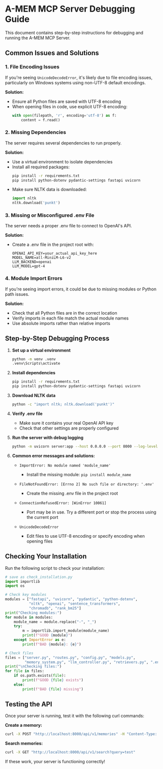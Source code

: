 # A-MEM MCP Server Debugging Guide

This document contains step-by-step instructions for debugging and running the A-MEM MCP Server.

## Common Issues and Solutions

### 1. File Encoding Issues

If you're seeing `UnicodeDecodeError`, it's likely due to file encoding issues, particularly on Windows systems using non-UTF-8 default encodings.

**Solution:**
- Ensure all Python files are saved with UTF-8 encoding
- When opening files in code, use explicit UTF-8 encoding:
  ```python
  with open(filepath, 'r', encoding='utf-8') as f:
      content = f.read()
  ```

### 2. Missing Dependencies

The server requires several dependencies to run properly.

**Solution:**
- Use a virtual environment to isolate dependencies
- Install all required packages:
  ```bash
  pip install -r requirements.txt
  pip install python-dotenv pydantic-settings fastapi uvicorn
  ```
- Make sure NLTK data is downloaded:
  ```python
  import nltk
  nltk.download('punkt')
  ```

### 3. Missing or Misconfigured .env File

The server needs a proper .env file to connect to OpenAI's API.

**Solution:**
- Create a .env file in the project root with:
  ```
  OPENAI_API_KEY=your_actual_api_key_here
  MODEL_NAME=all-MiniLM-L6-v2
  LLM_BACKEND=openai
  LLM_MODEL=gpt-4
  ```

### 4. Module Import Errors

If you're seeing import errors, it could be due to missing modules or Python path issues.

**Solution:**
- Check that all Python files are in the correct location
- Verify imports in each file match the actual module names
- Use absolute imports rather than relative imports

## Step-by-Step Debugging Process

1. **Set up a virtual environment**
   ```bash
   python -m venv .venv
   .venv\Scripts\activate
   ```

2. **Install dependencies**
   ```bash
   pip install -r requirements.txt
   pip install python-dotenv pydantic-settings fastapi uvicorn
   ```

3. **Download NLTK data**
   ```bash
   python -c "import nltk; nltk.download('punkt')"
   ```

4. **Verify .env file**
   - Make sure it contains your real OpenAI API key
   - Check that other settings are properly configured

5. **Run the server with debug logging**
   ```bash
   python -m uvicorn server:app --host 0.0.0.0 --port 8000 --log-level debug
   ```

6. **Common error messages and solutions:**

   - `ImportError: No module named 'module_name'`
     - Install the missing module: `pip install module_name`
   
   - `FileNotFoundError: [Errno 2] No such file or directory: '.env'`
     - Create the missing .env file in the project root
   
   - `ConnectionRefusedError: [WinError 10061]`
     - Port may be in use. Try a different port or stop the process using the current port

   - `UnicodeDecodeError`
     - Edit files to use UTF-8 encoding or specify encoding when opening files

## Checking Your Installation

Run the following script to check your installation:

```python
# save as check_installation.py
import importlib
import os

# Check key modules
modules = ["fastapi", "uvicorn", "pydantic", "python-dotenv", 
           "nltk", "openai", "sentence_transformers", 
           "chromadb", "rank_bm25"]
print("Checking modules:")
for module in modules:
    module_name = module.replace("-", "_")
    try:
        m = importlib.import_module(module_name)
        print(f"GOOD {module}")
    except ImportError as e:
        print(f"BAD {module}: {e}")

# Check files
files = ["server.py", "routes.py", "config.py", "models.py", 
         "memory_system.py", "llm_controller.py", "retrievers.py", ".env"]
print("\nChecking files:")
for file in files:
    if os.path.exists(file):
        print(f"GOOD {file} exists")
    else:
        print(f"BAD {file} missing")
```

## Testing the API

Once your server is running, test it with the following curl commands:

**Create a memory:**
```bash
curl -X POST "http://localhost:8000/api/v1/memories" -H "Content-Type: application/json" -d "{\"content\":\"Test memory content\",\"tags\":[\"test\"],\"category\":\"Testing\"}"
```

**Search memories:**
```bash
curl -X GET "http://localhost:8000/api/v1/search?query=test"
```

If these work, your server is functioning correctly!

